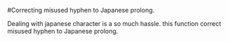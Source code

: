 #Correcting misused hyphen to Japanese prolong.

Dealing with japanese character is a so much hassle.
this function correct misused hyphen to Japanese prolong.